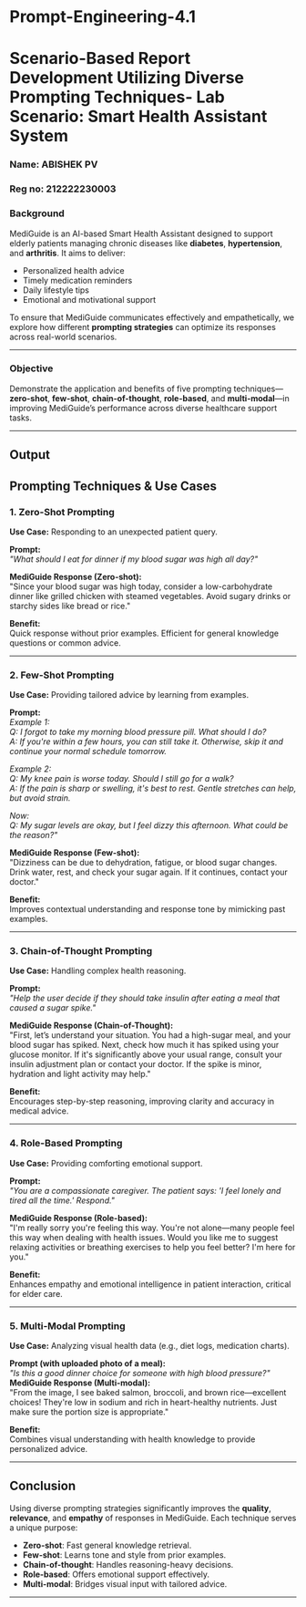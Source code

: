 # Prompt-Engineering-4.1
# Scenario-Based Report Development Utilizing Diverse Prompting Techniques- Lab Scenario: Smart Health Assistant System
### Name: ABISHEK PV
### Reg no: 212222230003
### **Background**
MediGuide is an AI-based Smart Health Assistant designed to support elderly patients managing chronic diseases like **diabetes**, **hypertension**, and **arthritis**. It aims to deliver:
- Personalized health advice
- Timely medication reminders
- Daily lifestyle tips
- Emotional and motivational support

To ensure that MediGuide communicates effectively and empathetically, we explore how different **prompting strategies** can optimize its responses across real-world scenarios.

---

### **Objective**
Demonstrate the application and benefits of five prompting techniques—**zero-shot**, **few-shot**, **chain-of-thought**, **role-based**, and **multi-modal**—in improving MediGuide’s performance across diverse healthcare support tasks.

---
## Output
## **Prompting Techniques & Use Cases**

### **1. Zero-Shot Prompting**
**Use Case:** Responding to an unexpected patient query.

**Prompt:**  
*"What should I eat for dinner if my blood sugar was high all day?"*

**MediGuide Response (Zero-shot):**  
"Since your blood sugar was high today, consider a low-carbohydrate dinner like grilled chicken with steamed vegetables. Avoid sugary drinks or starchy sides like bread or rice."

**Benefit:**  
Quick response without prior examples. Efficient for general knowledge questions or common advice.

---

### **2. Few-Shot Prompting**
**Use Case:** Providing tailored advice by learning from examples.

**Prompt:**  
*Example 1:  
Q: I forgot to take my morning blood pressure pill. What should I do?  
A: If you're within a few hours, you can still take it. Otherwise, skip it and continue your normal schedule tomorrow.*

*Example 2:  
Q: My knee pain is worse today. Should I still go for a walk?  
A: If the pain is sharp or swelling, it's best to rest. Gentle stretches can help, but avoid strain.*

*Now:  
Q: My sugar levels are okay, but I feel dizzy this afternoon. What could be the reason?"*

**MediGuide Response (Few-shot):**  
"Dizziness can be due to dehydration, fatigue, or blood sugar changes. Drink water, rest, and check your sugar again. If it continues, contact your doctor."

**Benefit:**  
Improves contextual understanding and response tone by mimicking past examples.

---

### **3. Chain-of-Thought Prompting**
**Use Case:** Handling complex health reasoning.

**Prompt:**  
*"Help the user decide if they should take insulin after eating a meal that caused a sugar spike."*

**MediGuide Response (Chain-of-Thought):**  
"First, let’s understand your situation. You had a high-sugar meal, and your blood sugar has spiked. Next, check how much it has spiked using your glucose monitor. If it's significantly above your usual range, consult your insulin adjustment plan or contact your doctor. If the spike is minor, hydration and light activity may help."

**Benefit:**  
Encourages step-by-step reasoning, improving clarity and accuracy in medical advice.

---

### **4. Role-Based Prompting**
**Use Case:** Providing comforting emotional support.

**Prompt:**  
*"You are a compassionate caregiver. The patient says: 'I feel lonely and tired all the time.' Respond."*

**MediGuide Response (Role-based):**  
"I'm really sorry you're feeling this way. You're not alone—many people feel this way when dealing with health issues. Would you like me to suggest relaxing activities or breathing exercises to help you feel better? I'm here for you."

**Benefit:**  
Enhances empathy and emotional intelligence in patient interaction, critical for elder care.

---

### **5. Multi-Modal Prompting**
**Use Case:** Analyzing visual health data (e.g., diet logs, medication charts).

**Prompt (with uploaded photo of a meal):**  
*"Is this a good dinner choice for someone with high blood pressure?"*
**MediGuide Response (Multi-modal):**  
"From the image, I see baked salmon, broccoli, and brown rice—excellent choices! They're low in sodium and rich in heart-healthy nutrients. Just make sure the portion size is appropriate."

**Benefit:**  
Combines visual understanding with health knowledge to provide personalized advice.

---

## **Conclusion**
Using diverse prompting strategies significantly improves the **quality**, **relevance**, and **empathy** of responses in MediGuide. Each technique serves a unique purpose:

- **Zero-shot**: Fast general knowledge retrieval.
- **Few-shot**: Learns tone and style from prior examples.
- **Chain-of-thought**: Handles reasoning-heavy decisions.
- **Role-based**: Offers emotional support effectively.
- **Multi-modal**: Bridges visual input with tailored advice.
---
